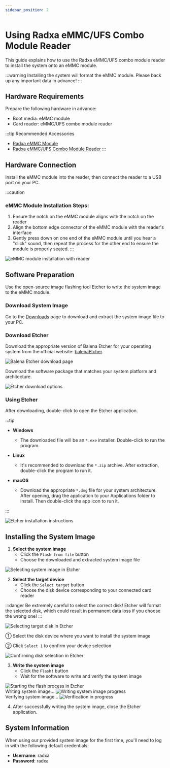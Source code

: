 ```yaml
---
sidebar_position: 2
---
```


# Using Radxa eMMC/UFS Combo Module Reader

This guide explains how to use the Radxa eMMC/UFS combo module reader to install the system onto an eMMC module.

:::warning
Installing the system will format the eMMC module. Please back up any important data in advance!
:::

## Hardware Requirements

Prepare the following hardware in advance:

- Boot media: eMMC module
- Card reader: eMMC/UFS combo module reader

:::tip Recommended Accessories

- [Radxa eMMC Module](https://radxa.com/products/accessories/emmc-module)
- [Radxa eMMC/UFS Combo Module Reader](https://radxa.com/products/accessories/emmc-ufs-module-reader)
  :::

## Hardware Connection

Install the eMMC module into the reader, then connect the reader to a USB port on your PC.

:::caution

### eMMC Module Installation Steps:

1. Ensure the notch on the eMMC module aligns with the notch on the reader
2. Align the bottom edge connector of the eMMC module with the reader's interface
3. Gently press down on one end of the eMMC module until you hear a "click" sound, then repeat the process for the other end to ensure the module is properly seated.
   :::

<div style={{textAlign: 'center'}}>
  <img src="/en/img/cubie/a7a/a7a-emmc-reader.webp" style={{width: '100%', maxWidth: '1200px'}} alt="eMMC module installation with reader" />
</div>

## Software Preparation

Use the open-source image flashing tool Etcher to write the system image to the eMMC module.

### Download System Image

Go to the [Downloads](../../../download) page to download and extract the system image file to your PC.

### Download Etcher

Download the appropriate version of Balena Etcher for your operating system from the official website: [balenaEtcher](https://etcher.balena.io).

<div style={{textAlign: 'center'}}>
  <img src="/en/img/rock4/4d/down-etcher-01.webp" style={{width: '100%', maxWidth: '1200px'}} alt="Balena Etcher download page" />
</div>

Download the software package that matches your system platform and architecture.

<div style={{textAlign: 'center'}}>
  <img src="/en/img/rock4/4d/down-etcher-02.webp" style={{width: '100%', maxWidth: '1200px'}} alt="Etcher download options" />
</div>

### Using Etcher

After downloading, double-click to open the Etcher application.

:::tip

- **Windows**

  - The downloaded file will be an `*.exe` installer. Double-click to run the program.

- **Linux**

  - It's recommended to download the `*.zip` archive. After extraction, double-click the program to run it.

- **macOS**
  - Download the appropriate `*.dmg` file for your system architecture. After opening, drag the application to your Applications folder to install. Then double-click the app icon to run it.

:::

<div style={{textAlign: 'center'}}>
  <img src="/en/img/rock4/4d/down-etcher-00.webp" style={{width: '100%', maxWidth: '1200px'}} alt="Etcher installation instructions" />
</div>

## Installing the System Image

1. **Select the system image**
   - Click the `Flash from file` button
   - Choose the downloaded and extracted system image file

<div style={{textAlign: 'center'}}>
  <img src="/en/img/rock4/4d/etcher-01.webp" style={{width: '100%', maxWidth: '1200px'}} alt="Selecting system image in Etcher" />
</div>

2. **Select the target device**
   - Click the `Select target` button
   - Choose the disk device corresponding to your connected card reader

:::danger
Be extremely careful to select the correct disk! Etcher will format the selected disk, which could result in permanent data loss if you choose the wrong one!
:::

<div style={{textAlign: 'center'}}>
  <img src="/en/img/rock4/4d/etcher-02.webp" style={{width: '100%', maxWidth: '1200px'}} alt="Selecting target disk in Etcher" />
</div>

① Select the disk device where you want to install the system image

② Click `Select 1` to confirm your device selection

<div style={{textAlign: 'center'}}>
  <img src="/en/img/rock4/4d/etcher-03.webp" style={{width: '100%', maxWidth: '1200px'}} alt="Confirming disk selection in Etcher" />
</div>

3. **Write the system image**
   - Click the `Flash!` button
   - Wait for the software to write and verify the system image

<div style={{textAlign: 'center'}}>
  <img src="/en/img/rock4/4d/etcher-04.webp" style={{width: '100%', maxWidth: '1200px'}} alt="Starting the flash process in Etcher" />
</div>

<div style={{textAlign: 'center'}}>
  Writing system image...
  <img src="/en/img/rock4/4d/etcher-05.webp" style={{width: '100%', maxWidth: '1200px'}} alt="Writing system image progress" />
</div>

<div style={{textAlign: 'center'}}>
  Verifying system image...
  <img src="/en/img/rock4/4d/etcher-07.webp" style={{width: '100%', maxWidth: '1200px'}} alt="Verification in progress" />
</div>

4. After successfully writing the system image, close the Etcher application.

## System Information

When using our provided system image for the first time, you'll need to log in with the following default credentials:

- **Username**: radxa
- **Password**: radxa
